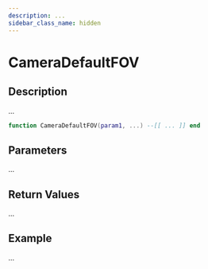 ```yaml
---
description: ...
sidebar_class_name: hidden
---
```


# CameraDefaultFOV

## Description

...

```lua
function CameraDefaultFOV(param1, ...) --[[ ... ]] end
```

## Parameters

...

## Return Values

...

## Example

...

